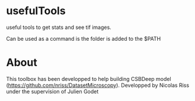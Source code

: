 # usefulTools

useful tools to get stats and see tif images.

Can be used as a command is the folder is added to the $PATH


# About
This toolbox has been developped to help building CSBDeep model (https://github.com/nriss/DatasetMicroscopy).
Developped by Nicolas Riss under the supervision of Julien Godet
